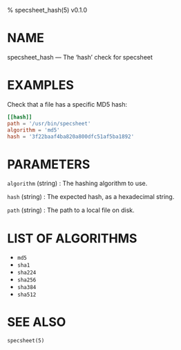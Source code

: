 % specsheet_hash(5) v0.1.0


NAME
====

specsheet_hash — The ‘hash’ check for specsheet


EXAMPLES
========

Check that a file has a specific MD5 hash:

```toml
[[hash]]
path = '/usr/bin/specsheet'
algorithm = 'md5'
hash = '3f22baaf4ba820a800dfc51af5ba1892'
```


PARAMETERS
==========

`algorithm` (string)
: The hashing algorithm to use.

`hash` (string)
: The expected hash, as a hexadecimal string.

`path` (string)
: The path to a local file on disk.


LIST OF ALGORITHMS
==================

- `md5`
- `sha1`
- `sha224`
- `sha256`
- `sha384`
- `sha512`


SEE ALSO
========

`specsheet(5)`
